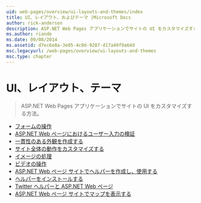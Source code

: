 ```yaml
---
uid: web-pages/overview/ui-layouts-and-themes/index
title: UI、レイアウト、およびテーマ |Microsoft Docs
author: rick-anderson
description: ASP.NET Web Pages アプリケーションでサイトの UI をカスタマイズする方法。
ms.author: riande
ms.date: 09/08/2014
ms.assetid: d7ec6e8a-3e05-4c0d-9207-d17a49f9a64d
msc.legacyurl: /web-pages/overview/ui-layouts-and-themes
msc.type: chapter
---
```

<a name="ui-layouts-and-themes"></a>UI、レイアウト、テーマ
====================
> ASP.NET Web Pages アプリケーションでサイトの UI をカスタマイズする方法。


- [フォームの操作](4-working-with-forms.md)
- [ASP.NET Web ページにおけるユーザー入力の検証](validating-user-input-in-aspnet-web-pages-sites.md)
- [一貫性のある外観を作成する](3-creating-a-consistent-look.md)
- [サイト全体の動作をカスタマイズする](18-customizing-site-wide-behavior.md)
- [イメージの処理](9-working-with-images.md)
- [ビデオの操作](10-working-with-video.md)
- [ASP.NET Web ページ サイトでヘルパーを作成し、使用する](creating-and-using-a-helper-in-an-aspnet-web-pages-site.md)
- [ヘルパーをインストールする](installing-helpers.md)
- [Twitter ヘルパーと ASP.NET Web ページ](twitter-helper.md)
- [ASP.NET Web ページ サイトでマップを表示する](displaying-maps-in-an-aspnet-web-pages-site.md)

